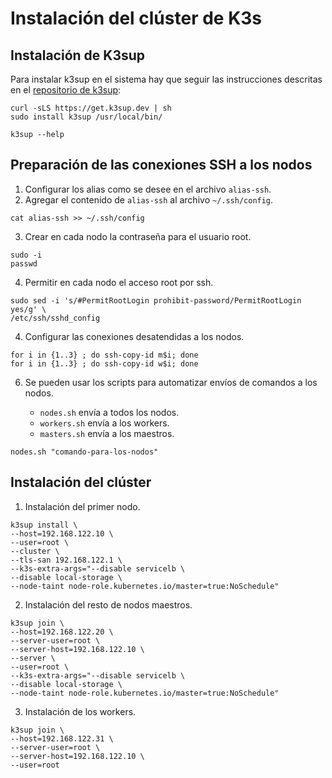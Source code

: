 # Instalación del clúster de K3s #

## Instalación de K3sup ##

Para instalar k3sup en el sistema hay que seguir las instrucciones descritas en el [repositorio de k3sup](https://github.com/alexellis/k3sup):

```shell
curl -sLS https://get.k3sup.dev | sh
sudo install k3sup /usr/local/bin/

k3sup --help
```

## Preparación de las conexiones SSH a los nodos ##

1. Configurar los alias como se desee en el archivo `alias-ssh`.
2. Agregar el contenido de `alias-ssh` al archivo `~/.ssh/config`.
```shell
cat alias-ssh >> ~/.ssh/config
```
3. Crear en cada nodo la contraseña para el usuario root.
```shell
sudo -i
passwd
```
4. Permitir en cada nodo el acceso root por ssh.
```shell
sudo sed -i 's/#PermitRootLogin prohibit-password/PermitRootLogin yes/g' \
/etc/ssh/sshd_config
```
4. Configurar las conexiones desatendidas a los nodos.
```shell
for i in {1..3} ; do ssh-copy-id m$i; done
for i in {1..3} ; do ssh-copy-id w$i; done
```
6. Se pueden usar los scripts para automatizar envíos de comandos a los nodos.
   
    * `nodes.sh` envía a todos los nodos.
    * `workers.sh` envía a los workers.
    * `masters.sh` envía a los maestros.
  
```shell
nodes.sh "comando-para-los-nodos"
``` 
## Instalación del clúster ##

1. Instalación del primer nodo.
```shell
k3sup install \
--host=192.168.122.10 \
--user=root \
--cluster \
--tls-san 192.168.122.1 \
--k3s-extra-args="--disable servicelb \
--disable local-storage \
--node-taint node-role.kubernetes.io/master=true:NoSchedule"
```
2. Instalación del resto de nodos maestros.
```shell
k3sup join \
--host=192.168.122.20 \
--server-user=root \
--server-host=192.168.122.10 \
--server \
--user=root \
--k3s-extra-args="--disable servicelb \
--disable local-storage \
--node-taint node-role.kubernetes.io/master=true:NoSchedule"
```
3. Instalación de los workers.
```shell
k3sup join \
--host=192.168.122.31 \
--server-user=root \
--server-host=192.168.122.10 \
--user=root
```
